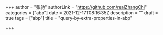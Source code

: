 +++
author = "张驰"
authorLink = "https://github.com/realZhangChi"
categories = ["abp"]
date = 2021-12-17T08:16:35Z
description = ""
draft = true
tags = ["abp"]
title = "query-by-extra-properties-in-abp"

+++
